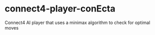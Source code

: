 # connect4-player-conEcta
Connect4 AI player that uses a minimax algorithm to check for optimal moves
